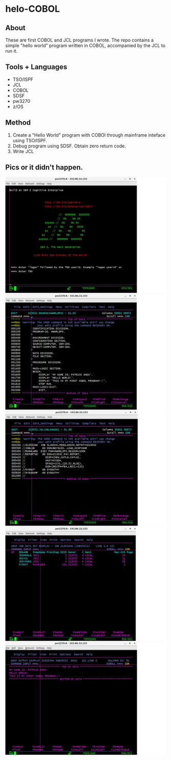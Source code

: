 # helo-COBOL

## About
These are first COBOL and JCL programs I wrote. The repo contains a simple "hello world" program written in COBOL, accompanied by the JCL to run it.

## Tools + Languages
* TSO/ISPF
* JCL
* COBOL
* SDSF
* pw3270
* z/OS

## Method
1. Create a "Hello World" program with COBOl through mainframe inteface using TSO/ISPF.
2. Debug program using SDSF. Obtain zero return code.
3. Write JCL


## Pics or it didn't happen.
![Alt text](/screenshots/pw3270.jpg?raw=true "pw3270 logon")
![Alt text](/screenshots/HWORLDPS-COBOL.jpg?raw=true "Hello World Cobol")
![Alt text](/screenshots/HELOAGIN-JCL.jpg?raw=true "Run Hello World JCL")
![Alt text](/screenshots/HW-JOB-STATUS.jpg?raw=true "Job Status")
![Alt text](/screenshots/HW-SYSOUT.jpg?raw=true "SYSOUT")
